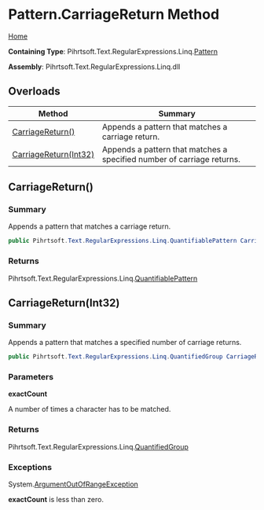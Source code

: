 # Pattern\.CarriageReturn Method

[Home](../../../../../../README.md)

**Containing Type**: Pihrtsoft\.Text\.RegularExpressions\.Linq\.[Pattern](../README.md)

**Assembly**: Pihrtsoft\.Text\.RegularExpressions\.Linq\.dll

## Overloads

| Method | Summary |
| ------ | ------- |
| [CarriageReturn()](#Pihrtsoft_Text_RegularExpressions_Linq_Pattern_CarriageReturn) | Appends a pattern that matches a carriage return\. |
| [CarriageReturn(Int32)](#Pihrtsoft_Text_RegularExpressions_Linq_Pattern_CarriageReturn_System_Int32_) | Appends a pattern that matches a specified number of carriage returns\. |

## CarriageReturn\(\) <a name="Pihrtsoft_Text_RegularExpressions_Linq_Pattern_CarriageReturn"></a>

### Summary

Appends a pattern that matches a carriage return\.

```csharp
public Pihrtsoft.Text.RegularExpressions.Linq.QuantifiablePattern CarriageReturn()
```

### Returns

Pihrtsoft\.Text\.RegularExpressions\.Linq\.[QuantifiablePattern](../../QuantifiablePattern/README.md)

## CarriageReturn\(Int32\) <a name="Pihrtsoft_Text_RegularExpressions_Linq_Pattern_CarriageReturn_System_Int32_"></a>

### Summary

Appends a pattern that matches a specified number of carriage returns\.

```csharp
public Pihrtsoft.Text.RegularExpressions.Linq.QuantifiedGroup CarriageReturn(int exactCount)
```

### Parameters

**exactCount**

A number of times a character has to be matched\.

### Returns

Pihrtsoft\.Text\.RegularExpressions\.Linq\.[QuantifiedGroup](../../QuantifiedGroup/README.md)

### Exceptions

System\.[ArgumentOutOfRangeException](https://docs.microsoft.com/en-us/dotnet/api/system.argumentoutofrangeexception)

**exactCount** is less than zero\.

